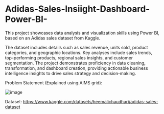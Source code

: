 # Adidas-Sales-Insiight-Dashboard-Power-BI-
This project showcases data analysis and visualization skills using Power BI, based on an Adidas sales dataset from Kaggle.

The dataset includes details such as sales revenue, units sold, product categories, and geographic locations. Key analyses include sales trends, top-performing products, regional sales insights, and customer segmentation. The project demonstrates proficiency in data cleaning, transformation, and dashboard creation, providing actionable business intelligence insights to drive sales strategy and decision-making.

Problem Statement (Explained using AIMS grid):

![image](https://github.com/user-attachments/assets/c9c06c5d-76d6-4682-9460-174831d1a2bc)


Dataset: https://www.kaggle.com/datasets/heemalichaudhari/adidas-sales-dataset


